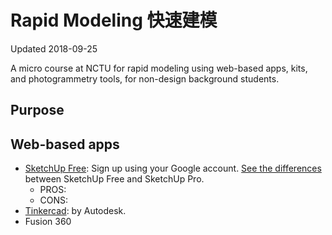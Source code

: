 # Rapid Modeling 快速建模
Updated 2018-09-25

A micro course at NCTU for rapid modeling using web-based apps, kits, and photogrammetry tools, for non-design background students.

## Purpose

## Web-based apps

* [SketchUp Free](https://app.sketchup.com): Sign up using your Google account. [See the differences](https://help.sketchup.com/en/sketchup/sketchup) between SketchUp Free and SketchUp Pro.
  * PROS:
  * CONS:
* [Tinkercad](https://www.tinkercad.com/): by Autodesk.
* Fusion 360


